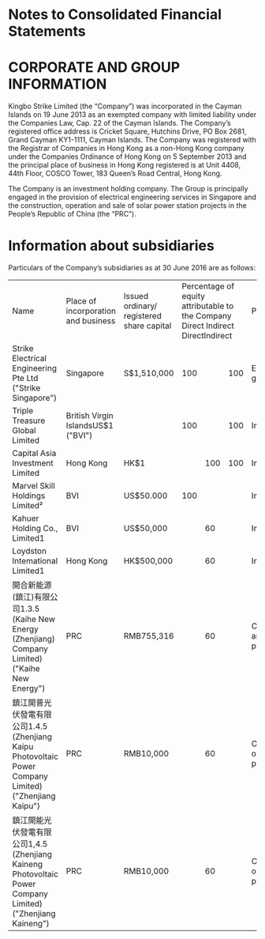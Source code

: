 # Notes to Consolidated Financial Statements  

# CORPORATE AND GROUP INFORMATION  

Kingbo Strike Limited (the “Company”) was incorporated in the Cayman Islands on 19 June 2013 as an exempted company with limited liability under the Companies Law, Cap. 22 of the Cayman Islands. The Company’s registered office address is Cricket Square, Hutchins Drive, PO Box 2681, Grand Cayman KY1-1111, Cayman Islands. The Company was registered with the Registrar of Companies in Hong Kong as a non-Hong Kong company under the Companies Ordinance of Hong Kong on 5 September 2013 and the principal place of business in Hong Kong registered is at Unit 4408, 44th Floor, COSCO Tower, 183 Queen’s Road Central, Hong Kong.  

The Company is an investment holding company. The Group is principally engaged in the provision of electrical engineering services in Singapore and the construction, operation and sale of solar power station projects in the People’s Republic of China (the “PRC”).  

# Information about subsidiaries  

Particulars of the Company’s subsidiaries as at 30 June 2016 are as follows:  

<html><body><table><tr><td>Name</td><td>Place of incorporation and business</td><td>Issued ordinary/ registered share capital</td><td colspan="3">Percentage of equity attributable to the Company Direct Indirect DirectIndirect</td><td>Principal activities</td></tr><tr><td>Strike Electrical Engineering Pte Ltd ("Strike Singapore")</td><td>Singapore</td><td>S$1,510,000</td><td>100</td><td></td><td>100</td><td>Electrical works and general building</td></tr><tr><td>Triple Treasure Global Limited</td><td>British Virgin IslandsUS$1 ("BVI")</td><td></td><td>100</td><td></td><td>100</td><td>Investment holding</td></tr><tr><td>Capital Asia Investment Limited</td><td>Hong Kong</td><td>HK$1</td><td></td><td>100</td><td>100</td><td> Investment holding</td></tr><tr><td>Marvel Skill Holdings Limited²</td><td>BVI</td><td>US$50.000</td><td>100</td><td></td><td></td><td>Investment holding</td></tr><tr><td>Kahuer Holding Co., Limited1</td><td>BVI</td><td>US$50,000</td><td></td><td>60</td><td></td><td>Investment holding</td></tr><tr><td>Loydston Intemational Limited1</td><td>Hong Kong</td><td>HK$500,000</td><td></td><td>60</td><td></td><td>Investment holding</td></tr><tr><td>開合新能源 (鎮江)有限公司1.3.5 (Kaihe New Energy (Zhenjiang) Company Limited) ("Kaihe New Energy")</td><td>PRC</td><td>RMB755,316</td><td></td><td>60</td><td></td><td>Construction,operation and sale of solar power station projects</td></tr><tr><td>鎮江開普光伏發電有限公司1.4.5 (Zhenjiang Kaipu Photovoltaic Power Company Limited) ("Zhenjiang Kaipu")</td><td>PRC</td><td>RMB10,000</td><td></td><td>60</td><td></td><td>Construction and operation of solar power station projects</td></tr><tr><td>鎮江開能光伏發電有限公司1,4.5 (Zhenjiang Kaineng Photovoltaic Power Company Limited) ("Zhenjiang Kaineng")</td><td>PRC</td><td>RMB10,000</td><td></td><td>60</td><td></td><td>Construction and operation of solar power station projects</td></tr></table></body></html>  